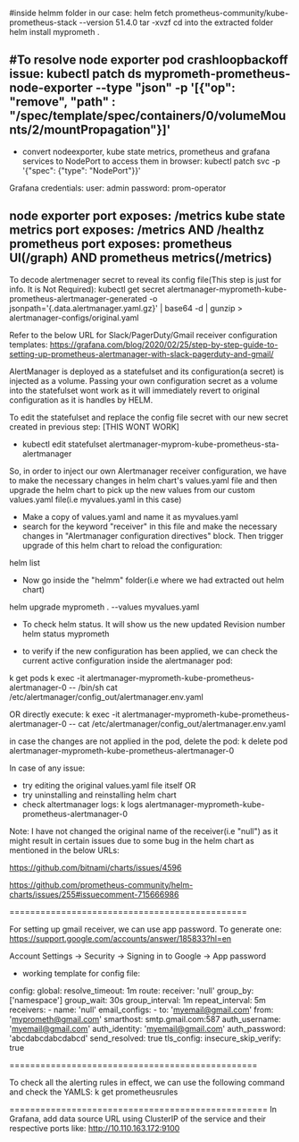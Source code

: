 #inside helmm folder in our case:
helm fetch prometheus-community/kube-prometheus-stack --version 51.4.0
tar -xvzf <helmFileDownloaded>
cd into the extracted folder
helm install myprometh .

#To resolve node exporter pod crashloopbackoff issue:
kubectl patch ds myprometh-prometheus-node-exporter --type "json" -p '[{"op": "remove", "path" : "/spec/template/spec/containers/0/volumeMounts/2/mountPropagation"}]'
----------------------
- convert nodeexporter, kube state metrics, prometheus and grafana services to NodePort to access them in browser:
kubectl patch svc <service-name> -p '{"spec": {"type": "NodePort"}}'

Grafana credentials:
user: admin
password: prom-operator

node exporter port exposes: /metrics
kube state metrics port exposes: /metrics AND /healthz
prometheus port exposes: prometheus UI(/graph) AND prometheus metrics(/metrics)
-------------------------------------

To decode alertmenager secret to reveal its config file(This step is just for info. It is Not Required):
kubectl get secret alertmanager-myprometh-kube-prometheus-alertmanager-generated -o jsonpath='{.data.alertmanager\.yaml\.gz}' | base64 -d | gunzip > alertmanager-configs/original.yaml

Refer to the below URL for Slack/PagerDuty/Gmail receiver configuration templates:
https://grafana.com/blog/2020/02/25/step-by-step-guide-to-setting-up-prometheus-alertmanager-with-slack-pagerduty-and-gmail/


AlertManager is deployed as a statefulset and its configuration(a secret) is injected as a volume.
Passing your own configuration secret as a volume into the statefulset wont work as it will immediately revert to original configuration as it is handles by HELM.

To edit the statefulset and replace the config file secret with our new secret created in previous step: [THIS WONT WORK]
- kubectl edit statefulset alertmanager-myprom-kube-prometheus-sta-alertmanager

So, in order to inject our own Alertmanager receiver configuration, we have to make the necessary changes in helm chart's values.yaml file and then upgrade the helm chart to pick up the new values from our custom values.yaml file(i.e myvalues.yaml in this case)

- Make a copy of values.yaml and name it as myvalues.yaml
- search for the keyword "receiver" in this file and make the necessary changes in "Alertmanager configuration directives" block. Then trigger upgrade of this helm chart to reload the configuration:

helm list

- Now go inside the "helmm" folder(i.e where we had extracted out helm chart)

helm upgrade myprometh . --values myvalues.yaml

- To check helm status. It will show us the new updated Revision number
helm status myprometh

- to verify if the new configuration has been applied, we can check the current active configuration inside the alertmanager pod:

k get pods
k exec -it alertmanager-myprometh-kube-prometheus-alertmanager-0 -- /bin/sh
cat /etc/alertmanager/config_out/alertmanager.env.yaml

OR directly execute:
k exec -it alertmanager-myprometh-kube-prometheus-alertmanager-0 -- cat /etc/alertmanager/config_out/alertmanager.env.yaml
 
in case the changes are not applied in the pod, delete the pod:
k delete pod alertmanager-myprometh-kube-prometheus-alertmanager-0

In case of any issue:
- try editing the original values.yaml file itself OR
- try uninstalling and reinstalling helm chart
- check altertmanager logs:
k logs alertmanager-myprometh-kube-prometheus-alertmanager-0

Note: I have not changed the original name of the receiver(i.e "null") as it might result in certain issues due to some bug in the helm chart as mentioned in the below URLs:

https://github.com/bitnami/charts/issues/4596

https://github.com/prometheus-community/helm-charts/issues/255#issuecomment-715666986

==============================================

For setting up gmail receiver, we can use app password. To generate one:
https://support.google.com/accounts/answer/185833?hl=en

Account Settings -> Security -> Signing in to Google -> App password

- working template for config file:

 config:
    global:
      resolve_timeout: 1m
    route:
      receiver: 'null'
      group_by: ['namespace']
      group_wait: 30s
      group_interval: 1m
      repeat_interval: 5m
    receivers:
    - name: 'null'
      email_configs:
      - to: 'myemail@gmail.com'
        from: 'myprometh@gmail.com'
        smarthost: smtp.gmail.com:587
        auth_username: 'myemail@gmail.com'
        auth_identity: 'myemail@gmail.com'
        auth_password: 'abcdabcdabcdabcd'
        send_resolved: true
        tls_config:
            insecure_skip_verify: true


================================================

To check all the alerting rules in effect, we can use the following command and check the YAMLS:
k get prometheusrules

==================================================
In Grafana, add data source URL using ClusterIP of the service and their respective ports like:
http://10.110.163.172:9100




